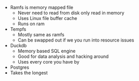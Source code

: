 - Ramfs is memory mapped file
  - Never need to read from disk only read in memory
  - Uses Linux file buffer cache
  - Runs on ram
- Tempfs
  - Mostly same as ramfs
  - Can be swapped out if we you run into resource issues 
- Duckdb
  - Memory based SQL engine
  - Good for data analysis and hacking around
  - Uses every core you have by
- Postgres
- Takes the longest
